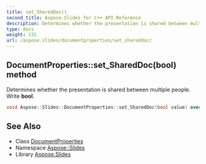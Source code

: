 ```yaml
---
title: set_SharedDoc()
second_title: Aspose.Slides for C++ API Reference
description: Determines whether the presentation is shared between multiple people. Write bool.
type: docs
weight: 131
url: /aspose.slides/documentproperties/set_shareddoc/
---
```

## DocumentProperties::set_SharedDoc(bool) method


Determines whether the presentation is shared between multiple people. Write **bool**.

```cpp
void Aspose::Slides::DocumentProperties::set_SharedDoc(bool value) override
```

## See Also

* Class [DocumentProperties](../)
* Namespace [Aspose::Slides](../../)
* Library [Aspose.Slides](../../../)